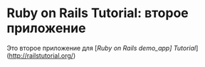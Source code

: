 # Ruby on Rails Tutorial: второе приложение

Это второе приложение для
[*Ruby on Rails demo_app] Tutorial*](http://railstutorial.org/)
